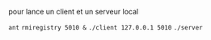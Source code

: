 pour lance un client et un serveur local

`ant`
`rmiregistry 5010 &`
`./client 127.0.0.1 5010`
`./server`
